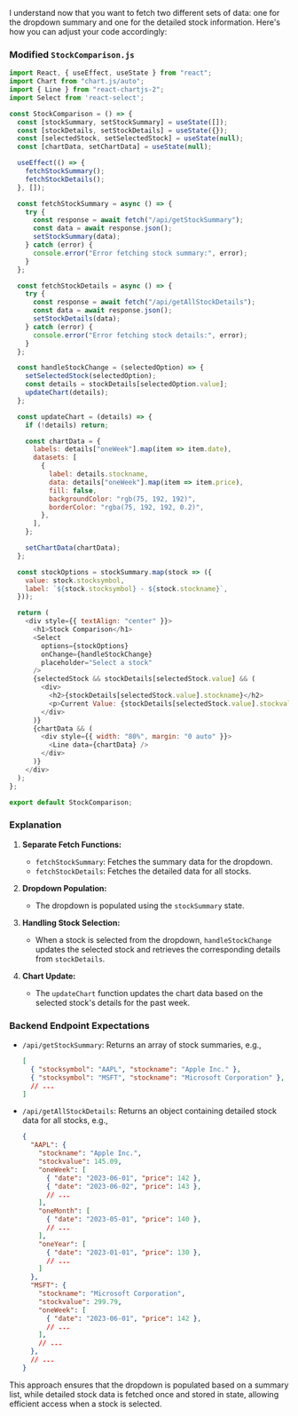 I understand now that you want to fetch two different sets of data: one for the dropdown summary and one for the detailed stock information. Here's how you can adjust your code accordingly:

### Modified `StockComparison.js`

```javascript
import React, { useEffect, useState } from "react";
import Chart from "chart.js/auto";
import { Line } from "react-chartjs-2";
import Select from 'react-select';

const StockComparison = () => {
  const [stockSummary, setStockSummary] = useState([]);
  const [stockDetails, setStockDetails] = useState({});
  const [selectedStock, setSelectedStock] = useState(null);
  const [chartData, setChartData] = useState(null);

  useEffect(() => {
    fetchStockSummary();
    fetchStockDetails();
  }, []);

  const fetchStockSummary = async () => {
    try {
      const response = await fetch("/api/getStockSummary");
      const data = await response.json();
      setStockSummary(data);
    } catch (error) {
      console.error("Error fetching stock summary:", error);
    }
  };

  const fetchStockDetails = async () => {
    try {
      const response = await fetch("/api/getAllStockDetails");
      const data = await response.json();
      setStockDetails(data);
    } catch (error) {
      console.error("Error fetching stock details:", error);
    }
  };

  const handleStockChange = (selectedOption) => {
    setSelectedStock(selectedOption);
    const details = stockDetails[selectedOption.value];
    updateChart(details);
  };

  const updateChart = (details) => {
    if (!details) return;

    const chartData = {
      labels: details["oneWeek"].map(item => item.date),
      datasets: [
        {
          label: details.stockname,
          data: details["oneWeek"].map(item => item.price),
          fill: false,
          backgroundColor: "rgb(75, 192, 192)",
          borderColor: "rgba(75, 192, 192, 0.2)",
        },
      ],
    };

    setChartData(chartData);
  };

  const stockOptions = stockSummary.map(stock => ({
    value: stock.stocksymbol,
    label: `${stock.stocksymbol} - ${stock.stockname}`,
  }));

  return (
    <div style={{ textAlign: "center" }}>
      <h1>Stock Comparison</h1>
      <Select
        options={stockOptions}
        onChange={handleStockChange}
        placeholder="Select a stock"
      />
      {selectedStock && stockDetails[selectedStock.value] && (
        <div>
          <h2>{stockDetails[selectedStock.value].stockname}</h2>
          <p>Current Value: {stockDetails[selectedStock.value].stockvalue}</p>
        </div>
      )}
      {chartData && (
        <div style={{ width: "80%", margin: "0 auto" }}>
          <Line data={chartData} />
        </div>
      )}
    </div>
  );
};

export default StockComparison;
```

### Explanation

1. **Separate Fetch Functions:**
   - `fetchStockSummary`: Fetches the summary data for the dropdown.
   - `fetchStockDetails`: Fetches the detailed data for all stocks.

2. **Dropdown Population:**
   - The dropdown is populated using the `stockSummary` state.

3. **Handling Stock Selection:**
   - When a stock is selected from the dropdown, `handleStockChange` updates the selected stock and retrieves the corresponding details from `stockDetails`.

4. **Chart Update:**
   - The `updateChart` function updates the chart data based on the selected stock's details for the past week.

### Backend Endpoint Expectations
- `/api/getStockSummary`: Returns an array of stock summaries, e.g.,
  ```json
  [
    { "stocksymbol": "AAPL", "stockname": "Apple Inc." },
    { "stocksymbol": "MSFT", "stockname": "Microsoft Corporation" },
    // ...
  ]
  ```
- `/api/getAllStockDetails`: Returns an object containing detailed stock data for all stocks, e.g.,
  ```json
  {
    "AAPL": {
      "stockname": "Apple Inc.",
      "stockvalue": 145.09,
      "oneWeek": [
        { "date": "2023-06-01", "price": 142 },
        { "date": "2023-06-02", "price": 143 },
        // ...
      ],
      "oneMonth": [
        { "date": "2023-05-01", "price": 140 },
        // ...
      ],
      "oneYear": [
        { "date": "2023-01-01", "price": 130 },
        // ...
      ]
    },
    "MSFT": {
      "stockname": "Microsoft Corporation",
      "stockvalue": 299.79,
      "oneWeek": [
        { "date": "2023-06-01", "price": 142 },
        // ...
      ],
      // ...
    },
    // ...
  }
  ```

This approach ensures that the dropdown is populated based on a summary list, while detailed stock data is fetched once and stored in state, allowing efficient access when a stock is selected.